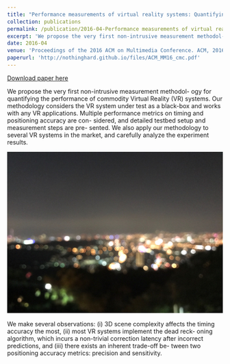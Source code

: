 ```yaml
---
title: "Performance measurements of virtual reality systems: Quantifying the timing and positioning accuracy"
collection: publications
permalink: /publication/2016-04-Performance measurements of virtual reality systems: Quantifying the timing and positioning accuracy
excerpt: 'We propose the very first non-intrusive measurement methodol- ogy for quantifying the performance of commodity Virtual Reality (VR) systems. Our methodology considers the VR system under test as a black-box and works with any VR applications. Multiple performance metrics on timing and positioning accuracy are con- sidered, and detailed testbed setup and measurement steps are pre- sented. We also apply our methodology to several VR systems in the market, and carefully analyze the experiment results.'
date: 2016-04
venue: 'Proceedings of the 2016 ACM on Multimedia Conference. ACM, 2016.'
paperurl: 'http://nothinghard.github.io/files/ACM_MM16_cmc.pdf'
---
```


<a href='http://nothinghard.github.io/files/ACM_MM16_cmc.pdf'>Download paper here</a>

We propose the very first non-intrusive measurement methodol- ogy for quantifying the performance of commodity Virtual Reality (VR) systems. Our methodology considers the VR system under test as a black-box and works with any VR applications. Multiple performance metrics on timing and positioning accuracy are con- sidered, and detailed testbed setup and measurement steps are pre- sented. We also apply our methodology to several VR systems in the market, and carefully analyze the experiment results.

![image description](../images/teaser.png)

 We make several observations: (i) 3D scene complexity affects the timing accuracy the most, (ii) most VR systems implement the dead reck- oning algorithm, which incurs a non-trivial correction latency after incorrect predictions, and (iii) there exists an inherent trade-off be- tween two positioning accuracy metrics: precision and sensitivity.
